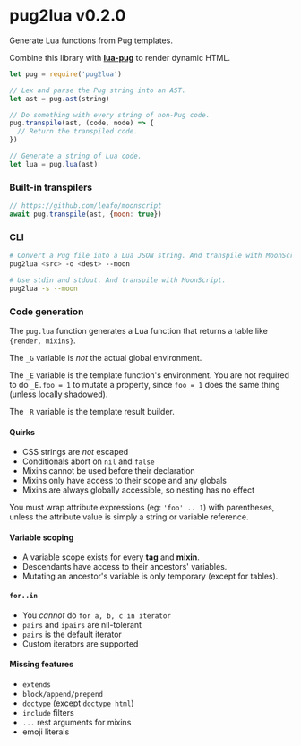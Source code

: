 # pug2lua v0.2.0

Generate Lua functions from Pug templates.

Combine this library with [**lua-pug**](https://github.com/aleclarson/lua-pug) to render dynamic HTML.

```js
let pug = require('pug2lua')

// Lex and parse the Pug string into an AST.
let ast = pug.ast(string)

// Do something with every string of non-Pug code.
pug.transpile(ast, (code, node) => {
  // Return the transpiled code.
})

// Generate a string of Lua code.
let lua = pug.lua(ast)
```

### Built-in transpilers

```js
// https://github.com/leafo/moonscript
await pug.transpile(ast, {moon: true})
```

### CLI

```sh
# Convert a Pug file into a Lua JSON string. And transpile with MoonScript.
pug2lua <src> -o <dest> --moon

# Use stdin and stdout. And transpile with MoonScript.
pug2lua -s --moon
```

### Code generation

The `pug.lua` function generates a Lua function that returns a table like `{render, mixins}`.

The `_G` variable is *not* the actual global environment.

The `_E` variable is the template function's environment.
You are not required to do `_E.foo = 1` to mutate a property,
since `foo = 1` does the same thing (unless locally shadowed).

The `_R` variable is the template result builder.

#### Quirks

- CSS strings are *not* escaped
- Conditionals abort on `nil` and `false`
- Mixins cannot be used before their declaration
- Mixins only have access to their scope and any globals
- Mixins are always globally accessible, so nesting has no effect

You must wrap attribute expressions (eg: `'foo' .. 1`) with parentheses,
unless the attribute value is simply a string or variable reference.

#### Variable scoping

- A variable scope exists for every **tag** and **mixin**.
- Descendants have access to their ancestors' variables.
- Mutating an ancestor's variable is only temporary (except for tables).

#### `for..in`

- You *cannot* do `for a, b, c in iterator`
- `pairs` and `ipairs` are nil-tolerant
- `pairs` is the default iterator
- Custom iterators are supported

#### Missing features

- `extends`
- `block/append/prepend`
- `doctype` (except `doctype html`)
- `include` filters
- `...` rest arguments for mixins
- emoji literals
